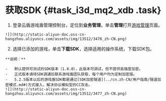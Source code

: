 # 获取SDK {#task_i3d_mq2_xdb .task}

1.   登录云盾游戏盾管理控制台，定位到**业务管理**，单击**管理**打开[游戏管理](https://yundun.console.aliyun.com/?p=yxd#/game/app)页面。 

    ![](http://static-aliyun-doc.oss-cn-hangzhou.aliyuncs.com/assets/img/13512/3476_zh-CN.png)

2.   选择已添加的游戏，单击**下载SDK**，选择适用的操作系统，下载SDK包。 

    **说明：** 

    -   默认提供可测试的SDK版本（1.0.0），此版本可调试，但不提供高强度加密。
    -   正式版本请待SDK调通后联系游戏盾团队获取，每个用户均为定制加密版。
    -   5.2.5版本以后的游戏盾SDK都是通过[SDK加密隧道](../cn.zh-CN/用户指南/隧道加密模式.md#)方式接入，解决协议模拟型的CC攻击。
    ![](http://static-aliyun-doc.oss-cn-hangzhou.aliyuncs.com/assets/img/13512/3477_zh-CN.png)


